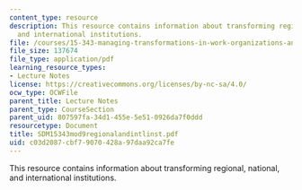 ```yaml
---
content_type: resource
description: This resource contains information about transforming regional, national,
  and international institutions.
file: /courses/15-343-managing-transformations-in-work-organizations-and-society-spring-2002/c03d2087cbf79070428a97daa92ca7fe_SDM15343mod9regionalandintlinst.pdf
file_size: 137674
file_type: application/pdf
learning_resource_types:
- Lecture Notes
license: https://creativecommons.org/licenses/by-nc-sa/4.0/
ocw_type: OCWFile
parent_title: Lecture Notes
parent_type: CourseSection
parent_uid: 807597fa-34d1-455e-5e51-0926da7f0ddd
resourcetype: Document
title: SDM15343mod9regionalandintlinst.pdf
uid: c03d2087-cbf7-9070-428a-97daa92ca7fe
---
```

This resource contains information about transforming regional, national, and international institutions.